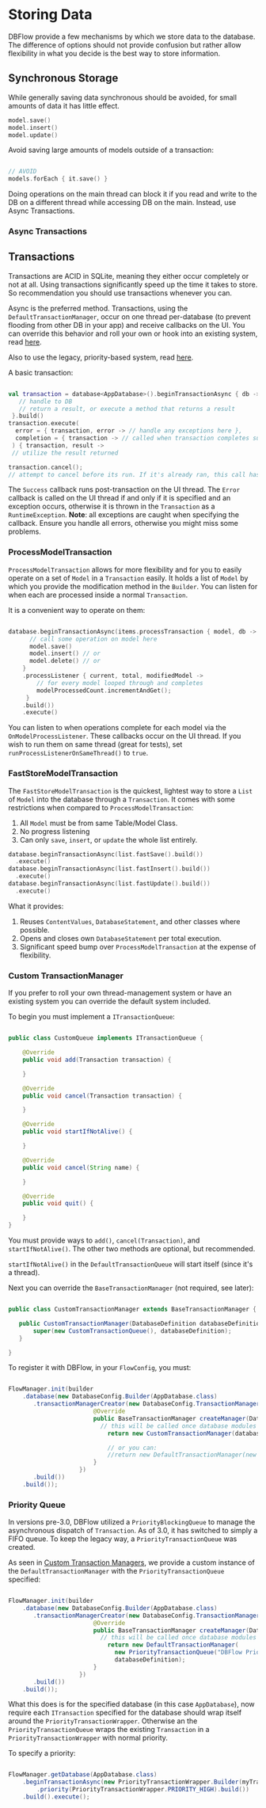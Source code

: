 # Storing Data

DBFlow provide a few mechanisms by which we store data to the database. The difference of options
should not provide confusion but rather allow flexibility in what you decide is the best way
to store information.

## Synchronous Storage

While generally saving data synchronous should be avoided, for small amounts of data
it has little effect.

```kotlin
model.save()
model.insert()
model.update()
```

Avoid saving large amounts of models outside of a transaction:
```kotlin

// AVOID
models.forEach { it.save() }

```

Doing operations on the main thread can block it if you read and write to the DB on a different thread while accessing DB on the main. Instead, use Async Transactions.

### Async Transactions

## Transactions

Transactions are ACID in SQLite, meaning they either occur completely or not at all.
Using transactions significantly speed up the time it takes to store. So recommendation
you should use transactions whenever you can.

Async is the preferred method. Transactions, using the `DefaultTransactionManager`,
 occur on one thread per-database (to prevent flooding from other DB in your app)
  and receive callbacks on the UI. You can override this behavior and roll your own
  or hook into an existing system, read [here](StoringData.md#custom-transactionmanager).

Also to use the legacy, priority-based system, read [here](StoringData.md#priority-queue).

 A basic transaction:

 ```kotlin

 val transaction = database<AppDatabase>().beginTransactionAsync { db ->
    // handle to DB
    // return a result, or execute a method that returns a result
  }.build()
transaction.execute(
   error = { transaction, error -> // handle any exceptions here },
   completion = { transaction -> // called when transaction completes success or fail }
  ) { transaction, result ->
  // utilize the result returned

transaction.cancel();
 // attempt to cancel before its run. If it's already ran, this call has no effect.

 ```

 The `Success` callback runs post-transaction on the UI thread.
 The `Error` callback is called on the UI thread if and only if it is specified and an exception occurs,
 otherwise it is thrown in the `Transaction` as a `RuntimeException`. **Note**:
 all exceptions are caught when specifying the callback. Ensure you handle all
 errors, otherwise you might miss some problems.

### ProcessModelTransaction

`ProcessModelTransaction` allows for more flexibility and for you to easily operate on a set of `Model` in a
`Transaction` easily. It holds a list of `Model` by which you provide the modification
method in the `Builder`. You can listen for when each are processed inside a normal
`Transaction`.

It is a convenient way to operate on them:

```kotlin

database.beginTransactionAsync(items.processTransaction { model, db ->
      // call some operation on model here
      model.save()
      model.insert() // or
      model.delete() // or
    }
    .processListener { current, total, modifiedModel ->
        // for every model looped through and completes
        modelProcessedCount.incrementAndGet();
     }
    .build())
    .execute()

```

You can listen to when operations complete for each model via the `OnModelProcessListener`.
These callbacks occur on the UI thread. If you wish to run them on same thread (great for tests),
set `runProcessListenerOnSameThread()` to `true`.

### FastStoreModelTransaction

The `FastStoreModelTransaction` is the quickest, lightest way to store a `List` of
`Model` into the database through a `Transaction`. It comes with some restrictions when compared to `ProcessModelTransaction`:
  1. All `Model` must be from same Table/Model Class.
  2. No progress listening
  3. Can only `save`, `insert`, or `update` the whole list entirely.

```kotlin
database.beginTransactionAsync(list.fastSave().build())
  .execute()
database.beginTransactionAsync(list.fastInsert().build())
  .execute()
database.beginTransactionAsync(list.fastUpdate().build())
  .execute()
```

What it provides:
  1. Reuses `ContentValues`, `DatabaseStatement`, and other classes where possible.
  2. Opens and closes own `DatabaseStatement` per total execution.
  3. Significant speed bump over `ProcessModelTransaction` at the expense of flexibility.

### Custom TransactionManager

If you prefer to roll your own thread-management system or have an existing
system you can override the default system included.


To begin you must implement a `ITransactionQueue`:

```java

public class CustomQueue implements ITransactionQueue {

    @Override
    public void add(Transaction transaction) {

    }

    @Override
    public void cancel(Transaction transaction) {

    }

    @Override
    public void startIfNotAlive() {

    }

    @Override
    public void cancel(String name) {

    }

    @Override
    public void quit() {

    }
}

```

You must provide ways to `add()`, `cancel(Transaction)`, and `startIfNotAlive()`.
The other two methods are optional, but recommended.

`startIfNotAlive()` in the `DefaultTransactionQueue` will start itself (since it's
a thread).

 Next you can override the `BaseTransactionManager` (not required, see later):

```java

public class CustomTransactionManager extends BaseTransactionManager {

   public CustomTransactionManager(DatabaseDefinition databaseDefinition) {
       super(new CustomTransactionQueue(), databaseDefinition);
   }

}

```

To register it with DBFlow, in your `FlowConfig`, you must:

```java

FlowManager.init(builder
    .database(new DatabaseConfig.Builder(AppDatabase.class)
       .transactionManagerCreator(new DatabaseConfig.TransactionManagerCreator() {
                        @Override
                        public BaseTransactionManager createManager(DatabaseDefinition databaseDefinition) {
                          // this will be called once database modules are loaded and created.
                            return new CustomTransactionManager(databaseDefinition);

                            // or you can:
                            //return new DefaultTransactionManager(new CustomTransactionQueue(), databaseDefinition);
                        }
                    })
       .build())
    .build());

```

### Priority Queue

In versions pre-3.0, DBFlow utilized a `PriorityBlockingQueue` to manage the asynchronous
dispatch of `Transaction`. As of 3.0, it has switched to simply a FIFO queue. To
keep the legacy way, a `PriorityTransactionQueue` was created.

As seen in [Custom Transaction Managers](StoringData.md#custom-transactionmanager),
we provide a custom instance of the  `DefaultTransactionManager` with the `PriorityTransactionQueue` specified:

```java

FlowManager.init(builder
    .database(new DatabaseConfig.Builder(AppDatabase.class)
       .transactionManagerCreator(new DatabaseConfig.TransactionManagerCreator() {
                        @Override
                        public BaseTransactionManager createManager(DatabaseDefinition databaseDefinition) {
                          // this will be called once database modules are loaded and created.
                            return new DefaultTransactionManager(
                              new PriorityTransactionQueue("DBFlow Priority Queue"),
                              databaseDefinition);
                        }
                    })
       .build())
    .build());

```

What this does is for the specified database (in this case `AppDatabase`),
now require each `ITransaction` specified for the database should wrap itself around
the `PriorityTransactionWrapper`. Otherwise an the `PriorityTransactionQueue`
wraps the existing `Transaction` in a `PriorityTransactionWrapper` with normal priority.


To specify a priority:

```java

FlowManager.getDatabase(AppDatabase.class)
    .beginTransactionAsync(new PriorityTransactionWrapper.Builder(myTransaction)
        .priority(PriorityTransactionWrapper.PRIORITY_HIGH).build())
    .build().execute();

```
